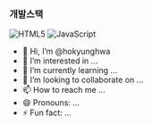 
### 개발스택

![HTML5](https://img.shields.io/badge/html5-%23E34F26.svg?style=for-the-badge&logo=html5&logoColor=white)
![JavaScript](https://img.shields.io/badge/javascript-%23323330.svg?style=for-the-badge&logo=javascript&logoColor=%23F7DF1E)


- 👋 Hi, I’m @hokyunghwa
- 👀 I’m interested in ...
- 🌱 I’m currently learning ...
- 💞️ I’m looking to collaborate on ...
- 📫 How to reach me ...
- 😄 Pronouns: ...
- ⚡ Fun fact: ...

<!---
hokyunghwa/hokyunghwa is a ✨ special ✨ repository because its `README.md` (this file) appears on your GitHub profile.
You can click the Preview link to take a look at your changes.
--->
